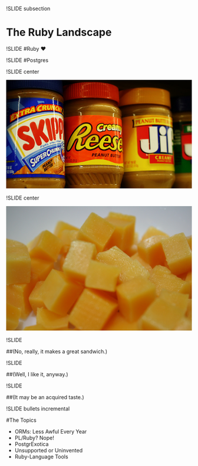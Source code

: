 !SLIDE subsection

# The Ruby Landscape

!SLIDE
#Ruby ♥

!SLIDE
#Postgres

!SLIDE center

![Peanut Butter](peanutbutter.jpg)

!SLIDE center

![Cheese](cheese.jpg)

!SLIDE

##(No, really, it makes a great sandwich.)

!SLIDE

##(Well, I like it, anyway.)

!SLIDE

##(It may be an acquired taste.)

!SLIDE bullets incremental

#The Topics

* ORMs: Less Awful Every Year
* PL/Ruby? Nope!
* PostgrExotica
* Unsupported or Uninvented
* Ruby-Language Tools



